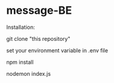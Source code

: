 # message-BE
Installation:

git clone "this repository"

set your environment variable in .env file

npm install

nodemon index.js
